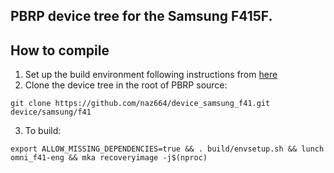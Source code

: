 ## PBRP device tree for the Samsung F415F.

## How to compile

1. Set up the build environment following instructions from [here](https://github.com/PitchBlackRecoveryProject/manifest_pb)
2. Clone the device tree in the root of PBRP source:
```
git clone https://github.com/naz664/device_samsung_f41.git device/samsung/f41
```
3. To build:
```
export ALLOW_MISSING_DEPENDENCIES=true && . build/envsetup.sh && lunch omni_f41-eng && mka recoveryimage -j$(nproc)
```




